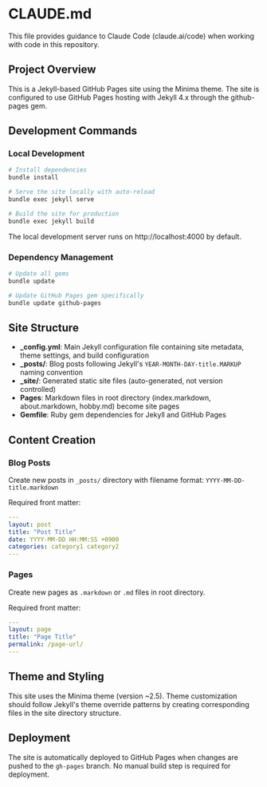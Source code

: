 # CLAUDE.md

This file provides guidance to Claude Code (claude.ai/code) when working with code in this repository.

## Project Overview

This is a Jekyll-based GitHub Pages site using the Minima theme. The site is configured to use GitHub Pages hosting with Jekyll 4.x through the github-pages gem.

## Development Commands

### Local Development
```bash
# Install dependencies
bundle install

# Serve the site locally with auto-reload
bundle exec jekyll serve

# Build the site for production
bundle exec jekyll build
```

The local development server runs on http://localhost:4000 by default.

### Dependency Management
```bash
# Update all gems
bundle update

# Update GitHub Pages gem specifically
bundle update github-pages
```

## Site Structure

- **_config.yml**: Main Jekyll configuration file containing site metadata, theme settings, and build configuration
- **_posts/**: Blog posts following Jekyll's `YEAR-MONTH-DAY-title.MARKUP` naming convention
- **_site/**: Generated static site files (auto-generated, not version controlled)
- **Pages**: Markdown files in root directory (index.markdown, about.markdown, hobby.md) become site pages
- **Gemfile**: Ruby gem dependencies for Jekyll and GitHub Pages

## Content Creation

### Blog Posts
Create new posts in `_posts/` directory with filename format: `YYYY-MM-DD-title.markdown`

Required front matter:
```yaml
---
layout: post
title: "Post Title"
date: YYYY-MM-DD HH:MM:SS +0900
categories: category1 category2
---
```

### Pages
Create new pages as `.markdown` or `.md` files in root directory.

Required front matter:
```yaml
---
layout: page
title: "Page Title"
permalink: /page-url/
---
```

## Theme and Styling

This site uses the Minima theme (version ~2.5). Theme customization should follow Jekyll's theme override patterns by creating corresponding files in the site directory structure.

## Deployment

The site is automatically deployed to GitHub Pages when changes are pushed to the `gh-pages` branch. No manual build step is required for deployment.